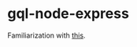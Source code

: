 # gql-node-express

Familiarization with [this](https://medium.com/codingthesmartway-com-blog/creating-a-graphql-server-with-node-js-and-express-f6dddc5320e1).
